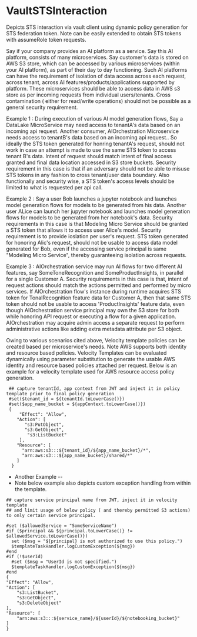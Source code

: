 # VaultSTSInteraction
Depicts STS interaction via vault client using dynamic policy generation for STS federation token. Note can be easily extended to obtain STS tokens with assumeRole token requests. 

Say if your company provides an AI platform as a service. Say this AI platform, consists of many microservices. Say customer's data is stored on AWS S3 store, which can be accessed by various microservices (within your AI platform), as part of their day to day functioning. Such AI platforms can have the requirement of isolation of data access 
across each request, across tenant, across AI features/products/applications supported by platform. These microservices should be able to access data in AWS s3 store as per incoming requests from individual users/tenants. Cross contamination ( either for read/write operations) should not be possible as a general security requirement.

Example 1 : During execution of various AI model generation flows, Say a DataLake MicroService may need access to tenantA's data based on an incoming api request. Another consumer, AIOrchestration Microservice needs access to tenantB's data based on an incoming api request.. So ideally the STS token generated for honring tenantA's request, should not work in case an attempt is made to use the same STS token to access tenant B's data. Intent of request should match intent of final access granted and final data location accessed in S3 store buckets. 
Security requirement in this case is that if an adversary should not be able to misuse STS tokens in any fashion to cross tenant/user data boundary.
Also functionally and security wise, a STS token's access levels should be limited to what is requested per api call.

Example 2 : Say a user Bob launches a jupyter notebook and launches model generation flows for models to be generated from his data. Another user ALice can launch her jupyter notebook and launches model generation flows for models to be generated from her notebook's data. Security requirements in this case is that Modeling Micro Service should  be granted a STS token that allows it to access user Alice's model. 
Security requirement is to provide ioslation per user's request. STS token generated for honoring Alic's request, should not be usable to access data model generated for Bob, even if the accessing service principal is same "Modeling Micro Service", thereby guaranteeing isolation across requests.

Example 3 : AIOrchestration service may run AI flows for two different AI features, say SomeToneRecognition and SomeProductInsights, in parallel for a single Customer A. Security requirements in this case is that, intent of request actions should match the actions permitted and performed by micro services.
If AIOrchestration flow's instance during runtime acquires STS token for TonalRecognition feature data for Customer A, then that same STS token should not be usable to access 'ProductInsights' feature data, even though AIOrchestration service principal may own the S3 store for both while honoring API request or executing a flow for a given application. AIOrchestration may acquire admin access a separate request to perform administrative actions like adding extra metadata attribute per S3 object. 

Owing to various scenarios cited above, Velocity template policies can be created based per microservice's needs. Note AWS supports both identity and resource based policies.  Velocity Templates can be evaluated dynamically using parameter substitution to generate the usable AWS identity and resource based policies attached per request. Below is an example for a velocity template used for AWS resource access policy generation.

     ## capture tenantId, app context from JWT and inject it in policy template prior to final policy generation
     #set($tenant_id = ${tenantId.toLowerCase()})
     #set($app_name_bucket = ${appContext.toLowerCase()})
     {
         "Effect": "Allow",
        "Action": [
           "s3:PutObject",
           "s3:GetObject",
            "s3:ListBucket"
         ],
        "Resource": [
          "arn:aws:s3:::${tenant_id}/${app_name_bucket}/*",
          "arn:aws:s3:::${app_name_bucket}/shared/*"
        ]
      }
     
   * Another Example --
   * Note below example also depicts custom exception handling from within the template.
    
    ## capture service principal name from JWT, inject it in velocity template 
    ## and limit usage of below policy ( and thereby permitted S3 actions) to only certain service principal.
    
    #set ($allowedService = "SomeServiceName")
    #if ($principal && ${principal.toLowerCase()} != $allowedService.toLowerCase()})
      set ($msg = "${principal} is not authorized to use this policy.")
      $templateTaskHandler.logCustomException(${msg})
    #end
    #if (!$userId)
      #set ($msg = "UserId is not specified.")
      $templateTaskHandler.logCustomException(${msg})
    #end
    {
    "Effect": "Allow",
    "Action": [
        "s3:ListBucket",
        "s3:GetObject",
        "s3:DeleteObject"
    ],
    "Resource": [
        "arn:aws:s3:::${service_name}/${userId}/${notebooking_bucket}"
    ]
    }
    
